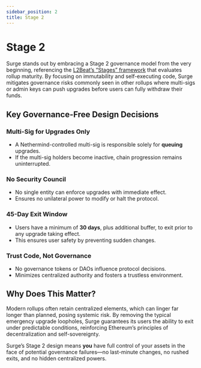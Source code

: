 ```yaml
---
sidebar_position: 2
title: Stage 2
---
```


# Stage 2

Surge stands out by embracing a Stage 2 governance model from the very beginning, referencing the [L2Beat’s “Stages” framework](https://medium.com/l2beat/introducing-stages-a-framework-to-evaluate-rollups-maturity-d290bb22befe) that evaluates rollup maturity. By focusing on immutability and self-executing code, Surge mitigates governance risks commonly seen in other rollups where multi-sigs or admin keys can push upgrades before users can fully withdraw their funds.

## Key Governance-Free Design Decisions

### Multi-Sig for Upgrades Only
- A Nethermind-controlled multi-sig is responsible solely for **queuing** upgrades.
- If the multi-sig holders become inactive, chain progression remains uninterrupted.

### No Security Council
- No single entity can enforce upgrades with immediate effect.
- Ensures no unilateral power to modify or halt the protocol.

### 45-Day Exit Window
- Users have a minimum of **30 days**, plus additional buffer, to exit prior to any upgrade taking effect.
- This ensures user safety by preventing sudden changes.

### Trust Code, Not Governance
- No governance tokens or DAOs influence protocol decisions.
- Minimizes centralized authority and fosters a trustless environment.

## Why Does This Matter?

Modern rollups often retain centralized elements, which can linger far longer than planned, posing systemic risk. By removing the typical emergency upgrade loopholes, Surge guarantees its users the ability to exit under predictable conditions, reinforcing Ethereum’s principles of decentralization and self-sovereignty.

Surge’s Stage 2 design means **you** have full control of your assets in the face of potential governance failures—no last-minute changes, no rushed exits, and no hidden centralized powers.
